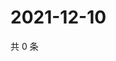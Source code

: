 # 2021-12-10

共 0 条

<!-- BEGIN WEIBO -->
<!-- 最后更新时间 Fri Dec 10 2021 07:08:53 GMT+0800 (China Standard Time) -->

<!-- END WEIBO -->
